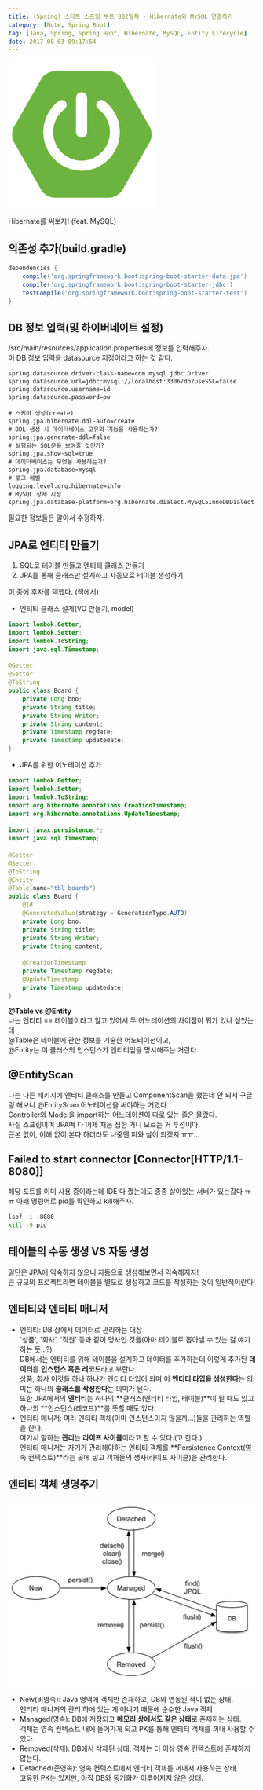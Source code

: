 ```yaml
---
title: (Spring) 스타트 스프링 부트 002일차 - Hibernate와 MySQL 연결하기
category: [Note, Spring Boot]
tag: [Java, Spring, Spring Boot, Hibernate, MySQL, Entity Lifecycle]
date: 2017-08-03 09:17:54
---
```

![](Spring-boot-study-002day/thumb.png)  

Hibernate를 써보자! (feat. MySQL)

## 의존성 추가(build.gradle)
```groovy
dependencies {
	compile('org.springframework.boot:spring-boot-starter-data-jpa')
	compile('org.springframework.boot:spring-boot-starter-jdbc')
	testCompile('org.springframework.boot:spring-boot-starter-test')
}
```

## DB 정보 입력(및 하이버네이트 설정)
/src/main/resources/application.properties에 정보를 입력해주자.  
이 DB 정보 입력을 datasource 지정이라고 하는 것 같다.  
```spel
spring.datasource.driver-class-name=com.mysql.jdbc.Driver
spring.datasource.url=jdbc:mysql://localhost:3306/db?useSSL=false
spring.datasource.username=id
spring.datasource.password=pw

# 스키마 생성(create)
spring.jpa.hibernate.ddl-auto=create
# DDL 생성 시 데이터베이스 고유의 기능을 사용하는가?
spring.jpa.generate-ddl=false
# 실행되는 SQL문을 보여줄 것인가?
spring.jpa.show-sql=true
# 데이터베이스는 무엇을 사용하는가?
spring.jpa.database=mysql
# 로그 레벨
logging.level.org.hibernate=info
# MySQL 상세 지정
spring.jpa.database-platform=org.hibernate.dialect.MySQL5InnoDBDialect
```

필요한 정보들은 알아서 수정하자.  

## JPA로 엔티티 만들기
1. SQL로 테이블 만들고 엔티티 클래스 만들기  
2. JPA를 통해 클래스만 설계하고 자동으로 테이블 생성하기  

이 중에 후자를 택했다. (책에서)

* 엔티티 클래스 설계(VO 만들기, model)  
```java
import lombok.Getter;
import lombok.Setter;
import lombok.ToString;
import java.sql.Timestamp;

@Getter
@Setter
@ToString
public class Board {
    private Long bno;
    private String title;
    private String Writer;
    private String content;
    private Timestamp regdate;
    private Timestamp updatedate;
}
```
* JPA를 위한 어노테이션 추가  
```java
import lombok.Getter;
import lombok.Setter;
import lombok.ToString;
import org.hibernate.annotations.CreationTimestamp;
import org.hibernate.annotations.UpdateTimestamp;

import javax.persistence.*;
import java.sql.Timestamp;

@Getter
@Setter
@ToString
@Entity
@Table(name="tbl_boards")
public class Board {
    @Id
    @GeneratedValue(strategy = GenerationType.AUTO)
    private Long bno;
    private String title;
    private String Writer;
    private String content;

    @CreationTimestamp
    private Timestamp regdate;
    @UpdateTimestamp
    private Timestamp updatedate;
}
```
**@Table vs @Entity**  
나는 엔티티 == 테이블이라고 알고 있어서 두 어노테이션의 차이점이 뭐가 있나 싶었는데  
@Table은 테이블에 관한 정보를 기술한 어노테이션이고,  
@Entity는 이 클래스의 인스턴스가 엔티티임을 명시해주는 거란다.  

## @EntityScan
나는 다른 패키지에 엔티티 클래스를 만들고 ComponentScan을 했는데 안 되서 구글링 해보니 @EntityScan 어노테이션을 써야하는 거였다.  
Controller와 Model을 import하는 어노테이션이 따로 있는 줄은 몰랐다.  
사실 스프링이며 JPA며 다 어제 처음 접한 거니 모르는 거 투성이다.  
근본 없이, 이해 없이 본다 하더라도 나중엔 피와 살이 되겠지 ㅠㅠ... 

## Failed to start connector [Connector[HTTP/1.1-8080]]
해당 포트를 이미 사용 중이라는데 IDE 다 껐는데도 종종 살아있는 서버가 있는갑다 ㅠㅠ
아래 명령어로 pid를 확인하고 kill해주자.  
```bash
lsof -i :8080
kill -9 pid
```

## 테이블의 수동 생성 VS 자동 생성
일단은 JPA에 익숙하지 않으니 자동으로 생성해보면서 익숙해지자!  
큰 규모의 프로젝트라면 테이블을 별도로 생성하고 코드를 작성하는 것이 일반적이란다!

## 엔티티와 엔티티 매니저  
* 엔티티: DB 상에서 데이터로 관리하는 대상  
'상품', '회사', '직원' 등과 같이 명사인 것들(아마 테이블로 뽑아낼 수 있는 걸 얘기하는 듯...?)  
DB에서는 엔티티를 위해 테이블을 설계하고 데이터를 추가하는데 이렇게 추가된 **데이터**를 **인스턴스 혹은 레코드**라고 부란다.  
상품, 회사 이것들 하나 하나가 엔티티 타입이 되며 이 **엔티티 타입을 생성한다**는 의미는 하나의 **클래스를 작성한다**는 의미가 된다.  
또한 JPA에서의 **엔티티**는 하나의 **클래스(엔티티 타입, 테이블)**이 될 때도 있고 하나의 **인스턴스(레코드)**를 뜻할 때도 있다.  
* 엔티티 매니저: 여러 엔티티 객체(아마 인스턴스이지 않을까...)들을 관리하는 역할을 한다.  
여기서 말하는 **관리**는 **라이프 사이클**이라고 할 수 있다.(고 한다.)  
엔티티 매니저는 자기가 관리해야하는 엔티티 객체를 **Persistence Context(영속 컨텍스트)**라는 곳에 넣고 객체들의 생사(라이프 사이클)을 관리한다.  

## 엔티티 객체 생명주기
![엔티티 인스턴스의 라이프 사이클](Spring-boot-study-002day/entity_lifecycle.jpg)  
* New(비영속): Java 영역에 객체만 존재하고, DB와 연동된 적이 없는 상태.  
엔티티 매니저의 관리 하에 있는 게 아니기 때문에 순수한 Java 객체  
* Managed(영속): DB에 저장되고 **메모리 상에서도 같은 상태**로 존재하는 상태.  
객체는 영속 컨텍스트 내에 들어가게 되고 PK를 통해 엔티티 객체를 꺼내 사용할 수 있다.  
* Removed(삭제): DB에서 삭제된 상태, 객체는 더 이상 영속 컨텍스트에 존재하지 않는다.  
* Detached(준영속): 영속 컨텍스트에서 엔티티 객체를 꺼내서 사용하는 상태.  
고유한 PK는 있지만, 아직 DB와 동기화가 이루어지지 않은 상태.   